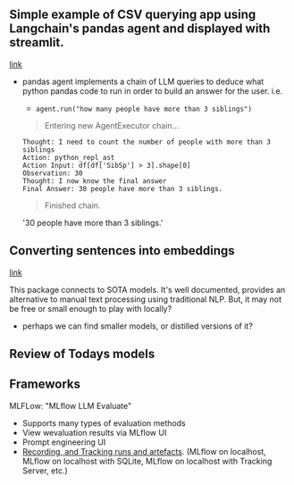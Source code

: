 ## Simple example of CSV querying app using Langchain's pandas agent and displayed with streamlit.

[link](https://dev.to/ngonidzashe/chat-with-your-csv-visualize-your-data-with-langchain-and-streamlit-ej7)
- pandas agent implements a chain of LLM queries to deduce what python pandas code to run in order to build an answer for the user. i.e.
    - `agent.run("how many people have more than 3 siblings")`
    > Entering new AgentExecutor chain...

    ```
    Thought: I need to count the number of people with more than 3 siblings
    Action: python_repl_ast
    Action Input: df[df['SibSp'] > 3].shape[0]
    Observation: 30
    Thought: I now know the final answer
    Final Answer: 30 people have more than 3 siblings.
    ```

    > Finished chain.

    '30 people have more than 3 siblings.'


## Converting sentences into embeddings
[link](https://www.sbert.net/)

This package connects to SOTA models. It's well documented, provides an alternative to manual text processing using traditional NLP. But, it may not be free or small enough to play with locally?
- perhaps we can find smaller models, or distilled versions of it?


## Review of Todays models


## Frameworks

MLFLow: "MLflow LLM Evaluate"
- Supports many types of evaluation methods
- View wevaluation results via MLflow UI
- Prompt engineering UI 
- [Recording, and Tracking runs and artefacts](https://mlflow.org/docs/latest/tracking.html#how-runs-and-artifacts-are-recorded). (MLflow on localhost, MLflow on localhost with SQLite, MLflow on localhost with Tracking Server, etc.)
